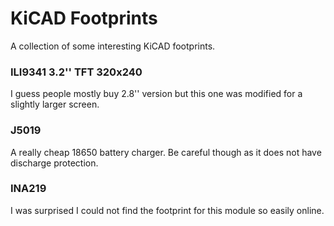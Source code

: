 # KiCAD Footprints

A collection of some interesting KiCAD footprints.

### ILI9341 3.2'' TFT 320x240

I guess people mostly buy 2.8'' version but this one was modified for a slightly larger screen.

### J5019

A really cheap 18650 battery charger. Be careful though as it does not have discharge protection.

### INA219

I was surprised I could not find the footprint for this module so easily online.
